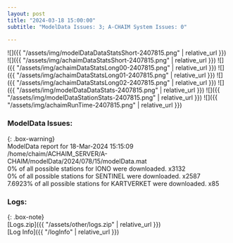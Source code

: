 ```yaml
---
layout: post
title: "2024-03-18 15:00:00"
subtitle: "ModelData Issues: 3; A-CHAIM System Issues: 0"

---
```


![]({{ "/assets/img/modelDataDataStatsShort-2407815.png" | relative_url }})
![]({{ "/assets/img/achaimDataStatsShort-2407815.png" | relative_url }})
![]({{ "/assets/img/achaimDataStatsLong00-2407815.png" | relative_url }})
![]({{ "/assets/img/achaimDataStatsLong01-2407815.png" | relative_url }})
![]({{ "/assets/img/achaimDataStatsLong02-2407815.png" | relative_url }})
![]({{ "/assets/img/modelDataDataStats-2407815.png" | relative_url }})
![]({{ "/assets/img/modelDataStationStats-2407815.png" | relative_url }})
![]({{ "/assets/img/achaimRunTime-2407815.png" | relative_url }})


### ModelData Issues:  
  
{: .box-warning}  
 ModelData report for 18-Mar-2024 15:15:09   
 /home/chaim/ACHAIM_SERVER/A-CHAIM/modelData/2024/078/15/modelData.mat   
 0% of all possible stations for IONO were downloaded. x3132   
 0% of all possible stations for SENTINEL were downloaded. x2587   
 7.6923% of all possible stations for KARTVERKET were downloaded. x85   
  


### Logs:  
  
{: .box-note}  
[Logs.zip]({{ "/assets/other/logs.zip" | relative_url }})  
[Log Info]({{ "/logInfo" | relative_url }})  
